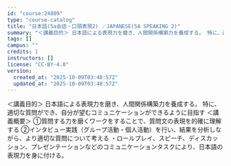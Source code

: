 ```yaml
---
id: "course:24809"
type: "course-catalog"
title: "日本語(5a会話・口頭表現2) ／JAPANESE(5A SPEAKING 2)"
summary: "＜講義目的＞ 日本語による表現力を磨き、人間関係構築力を養成する。 特に、適切な質問ができ、自分が望むコミュニケーションができるように目指す ＜講義概要＞ ①質問する力を磨くワークをすることで、質問文の表現を的確に理解する ②インタビュー実…"
tags: []
campus: ""
credits: 1
instructors: []
license: "CC-BY-4.0"
version:
  created_at: "2025-10-09T03:48:57Z"
  updated_at: "2025-10-09T03:48:57Z"
---
```

＜講義目的＞ 日本語による表現力を磨き、人間関係構築力を養成する。 特に、適切な質問ができ、自分が望むコミュニケーションができるように目指す ＜講義概要＞ ①質問する力を磨くワークをすることで、質問文の表現を的確に理解する ②インタビュー実践（グループ活動・個人活動）を行い、結果を分析しながら、より適切な質問について考える ・ロールプレイ、スピーチ、ディスカッション、プレゼンテーションなどのコミュニケーションタスクにより、日本語の表現力を身に付ける。
